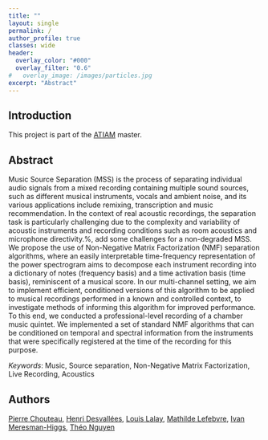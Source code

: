 ```yaml
---
title: ""
layout: single
permalink: /
author_profile: true
classes: wide
header:
  overlay_color: "#000"
  overlay_filter: "0.6"
#   overlay_image: /images/particles.jpg
excerpt: "Abstract"
---
```


## Introduction

This project is part of the [ATIAM](https://www.atiam.ircam.fr/en/) master.

## Abstract

Music Source Separation (MSS) is the process of separating individual audio signals from a mixed recording containing multiple sound sources, such as different musical instruments, vocals and ambient noise, and its various applications include remixing, transcription and music recommendation. 
In the context of real acoustic recordings, the separation task is particularly challenging due to the complexity and variability of acoustic instruments and recording conditions such as room acoustics and microphone directivity.%,  add some challenges for a non-degraded MSS. 
We propose the use of Non-Negative Matrix Factorization (NMF) separation algorithms, where an easily interpretable time-frequency representation of the power spectrogram aims to decompose each instrument recording into a dictionary of notes (frequency basis) and a time activation basis (time basis), reminiscent of a musical score. 
In our multi-channel setting, we aim to implement efficient, conditioned versions of this algorithm to be applied to musical recordings performed in a known and controlled context, to investigate methods of informing this algorithm for improved performance.
To this end, we conducted a professional-level recording of a chamber music quintet.
We implemented a set of standard NMF algorithms that can be conditioned on temporal and spectral information from the instruments that were specifically registered at the time of the recording for this purpose.
    

*Keywords*: Music, Source separation, Non-Negative Matrix Factorization, Live Recording, Acoustics

## Authors

[Pierre Chouteau](mailto:pierre.chouteau@atiam.fr), [Henri Desvallées](mailto:henri.desvallees@atiam.fr), [Louis Lalay](mailto:louis.lalay@atiam.fr), [Mathilde Lefebvre](mailto:mathilde.lefebvre@atiam.fr), [Ivan Meresman-Higgs](mailto:meresmanhiggs@atiam.fr), [Théo Nguyen](mailto:theo.nguyen@atiam.fr)
